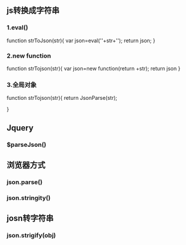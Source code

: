 ## js转换成字符串
### 1.eval()
function strToJson(str){
    var json=eval(''+str+'');
    return json;
}
### 2.new function
function strTojson(str){
    var json=new function(return +str);
    return json
}
### 3.全局对象
function strTojson(str){
    return JsonParse(str);
    
}

## Jquery
### $parseJson()

## 浏览器方式
### json.parse()
### json.stringity()


## josn转字符串
### json.strigify(obj)
